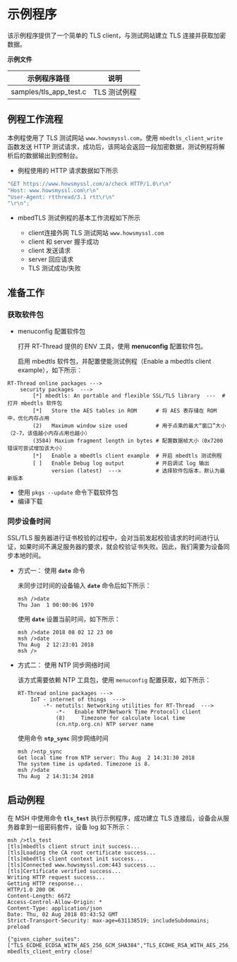 # 示例程序

该示例程序提供了一个简单的 TLS client，与测试网站建立 TLS 连接并获取加密数据。

**示例文件**

| 示例程序路径                   | 说明 |
| ----                          | ---- |
| samples/tls_app_test.c        | TLS 测试例程 |

## 例程工作流程

本例程使用了 TLS 测试网站 `www.howsmyssl.com`，使用 `mbedtls_client_write` 函数发送 HTTP 测试请求，成功后，该网站会返回一段加密数据，测试例程将解析后的数据输出到控制台。

- 例程使用的 HTTP 请求数据如下所示

```c
"GET https://www.howsmyssl.com/a/check HTTP/1.0\r\n"
"Host: www.howsmyssl.com\r\n"
"User-Agent: rtthread/3.1 rtt\r\n"
"\r\n";
```

- mbedTLS 测试例程的基本工作流程如下所示

    - client连接外网 TLS 测试网站 `www.howsmyssl.com`
    - client 和 server 握手成功
    - client 发送请求
    - server 回应请求
    - TLS 测试成功/失败

## 准备工作

### 获取软件包

- menuconfig 配置软件包

    打开 RT-Thread 提供的 ENV 工具，使用 **menuconfig** 配置软件包。

    启用 mbedtls 软件包，并配置使能测试例程（Enable a mbedtls client example），如下所示：

```shell
RT-Thread online packages --->
    security packages  --->
        [*] mbedtls: An portable and flexible SSL/TLS library  ---  # 打开 mbedtls 软件包
        [*]   Store the AES tables in ROM      # 将 AES 表存储在 ROM 中，优化内存占用
        (2)   Maximum window size used         # 用于点乘的最大“窗口”大小（2-7，该值越小内存占用也越小）
        (3584) Maxium fragment length in bytes # 配置数据帧大小（0x7200 错误可尝试增加该大小）
        [*]   Enable a mbedtls client example  # 开启 mbedtls 测试例程
        [ ]   Enable Debug log output          # 开启调试 log 输出
              version (latest)  --->           # 选择软件包版本，默认为最新版本
```

- 使用 `pkgs --update` 命令下载软件包
- 编译下载

### 同步设备时间

SSL/TLS 服务器进行证书校验的过程中，会对当前发起校验请求的时间进行认证，如果时间不满足服务器的要求，就会校验证书失败。因此，我们需要为设备同步本地时间。

- 方式一： 使用 **`date`** 命令

    未同步过时间的设备输入 **`date`** 命令后如下所示：

    ```shell
    msh />date
    Thu Jan  1 00:00:06 1970
    ```

    使用 **`date`** 设置当前时间，如下所示：

    ```shell
    msh />date 2018 08 02 12 23 00
    msh />date
    Thu Aug  2 12:23:01 2018
    msh />
    ```

- 方式二： 使用 NTP 同步网络时间

    该方式需要依赖 NTP 工具包，使用 `menuconfig` 配置获取，如下所示：

    ```shell
    RT-Thread online packages --->
        IoT - internet of things  --->
            -*- netutils: Networking utilities for RT-Thread  --->
                -*-   Enable NTP(Network Time Protocol) client
                (8)     Timezone for calculate local time
                (cn.ntp.org.cn) NTP server name
    ```

    使用命令 **`ntp_sync`** 同步网络时间

    ```shell
    msh />ntp_sync
    Get local time from NTP server: Thu Aug  2 14:31:30 2018
    The system time is updated. Timezone is 8.
    msh />date
    Thu Aug  2 14:31:34 2018
    ```

## 启动例程

在 MSH 中使用命令 **`tls_test`** 执行示例程序，成功建立 TLS 连接后，设备会从服务器拿到一组密码套件，设备 log 如下所示：

```shell
msh />tls_test
[tls]mbedtls client struct init success...
[tls]Loading the CA root certificate success...
[tls]mbedtls client context init success...
[tls]Connected www.howsmyssl.com:443 success...
[tls]Certificate verified success...
Writing HTTP request success...
Getting HTTP response...
HTTP/1.0 200 OK
Content-Length: 6672
Access-Control-Allow-Origin: *
Content-Type: application/json
Date: Thu, 02 Aug 2018 03:43:52 GMT
Strict-Transport-Security: max-age=631138519; includeSubdomains; preload

{"given_cipher_suites":["TLS_ECDHE_ECDSA_WITH_AES_256_GCM_SHA384","TLS_ECDHE_RSA_WITH_AES_256_GCM_SHA384","TLS_DHE_RSA_WITH_AES_256_GCM_SHA384",}
mbedlts_client_entry close!
```
